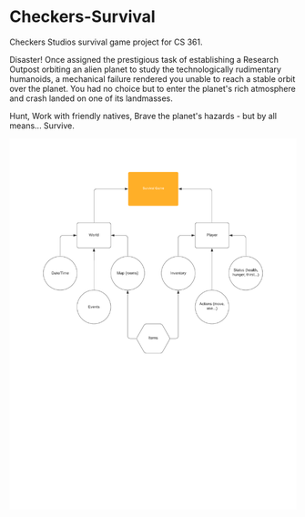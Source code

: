 # Checkers-Survival
Checkers Studios survival game project for CS 361.

Disaster! Once assigned the prestigious task of establishing a Research Outpost orbiting an alien planet to study the technologically rudimentary humanoids, a mechanical failure rendered you unable to reach a stable orbit over the planet. You had no choice but to enter the planet's rich atmosphere and crash landed on one of its landmasses.

Hunt, Work with friendly natives, Brave the planet's hazards - but by all means... Survive.

![High-Level Architecture](https://github.com/BadScientist/Checkers-Survival/blob/master/Survival_Game_High-Level_Architecture.png)
